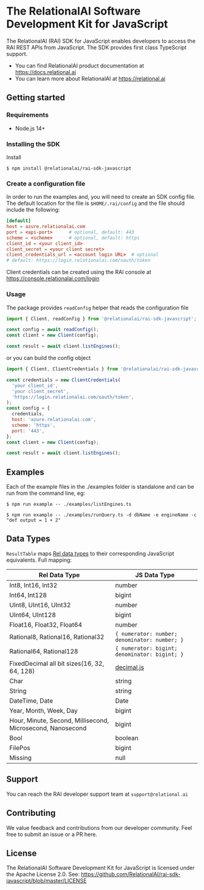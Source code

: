 # The RelationalAI Software Development Kit for JavaScript

The RelationalAI (RAI) SDK for JavaScript enables developers to access the RAI
REST APIs from JavaScript. The SDK provides first class TypeScript support.

- You can find RelationalAI product documentation at
  <https://docs.relational.ai>
- You can learn more about RelationalAI at <https://relational.ai>

## Getting started

### Requirements

- Node.js 14+

### Installing the SDK

Install

```console
$ npm install @relationalai/rai-sdk-javascript
```

### Create a configuration file

In order to run the examples and, you will need to create an SDK config file.
The default location for the file is `$HOME/.rai/config` and the file should
include the following:

```conf
[default]
host = azure.relationalai.com
port = <api-port>      # optional, default: 443
scheme = <scheme>      # optional, default: https
client_id = <your client_id>
client_secret = <your client secret>
client_credentials_url = <account login URL>  # optional
# default: https://login.relationalai.com/oauth/token
```

Client credentials can be created using the RAI console at
https://console.relationalai.com/login

### Usage

The package provides `readConfig` helper that reads the configuration file

```javascript
import { Client, readConfig } from '@relationalai/rai-sdk-javascript';

const config = await readConfig();
const client = new Client(config);

const result = await client.listEngines();
```

or you can build the config object

```javascript
import { Client, ClientCredentials } from '@relationalai/rai-sdk-javascript';

const credentials = new ClientCredentials(
  'your client_id',
  'your client_secret',
  'https://login.relationalai.com/oauth/token',
);
const config = {
  credentials,
  host: 'azure.relationalai.com',
  scheme: 'https',
  port: '443',
};
const client = new Client(config);

const result = await client.listEngines();
```

## Examples

Each of the example files in the ./examples folder is standalone and can be run
from the command line, eg:

```console
$ npm run example -- ./examples/listEngines.ts
```

```console
$ npm run example -- ./examples/runQuery.ts -d dbName -e engineName -c "def output = 1 + 2"
```

## Data Types

`ResultTable` maps
[Rel data types](https://docs.relational.ai/rel/ref/data-types#overview) to
their corresponding JavaScript equivalents. Full mapping:

| Rel Data Type                                              | JS Data Type                                         |
| ---------------------------------------------------------- | ---------------------------------------------------- |
| Int8, Int16, Int32                                         | number                                               |
| Int64, Int128                                              | bigint                                               |
| UInt8, UInt16, UInt32                                      | number                                               |
| UInt64, UInt128                                            | bigint                                               |
| Float16, Float32, Float64                                  | number                                               |
| Rational8, Rational16, Rational32                          | `{ numerator: number; denominator: number; }`        |
| Rational64, Rational128                                    | `{ numerator: bigint; denominator: bigint; }`        |
| FixedDecimal all bit sizes(16, 32, 64, 128)                | [decimal.js](https://github.com/MikeMcl/decimal.js/) |
| Char                                                       | string                                               |
| String                                                     | string                                               |
| DateTime, Date                                             | Date                                                 |
| Year, Month, Week, Day                                     | bigint                                               |
| Hour, Minute, Second, Millisecond, Microsecond, Nanosecond | bigint                                               |
| Bool                                                       | boolean                                              |
| FilePos                                                    | bigint                                               |
| Missing                                                    | null                                                 |

## Support

You can reach the RAI developer support team at `support@relational.ai`

## Contributing

We value feedback and contributions from our developer community. Feel free to
submit an issue or a PR here.

## License

The RelationalAI Software Development Kit for JavaScript is licensed under the
Apache License 2.0. See:
https://github.com/RelationalAI/rai-sdk-javascript/blob/master/LICENSE
